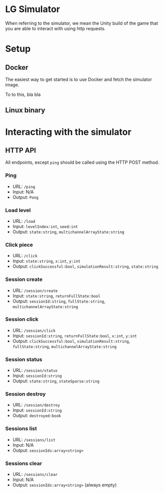 # LG Simulator

When referring to the simulator, we mean the Unity build of the game that you are able to interact with using http requests.

# Setup

## Docker
The easiest way to get started is to use Docker and fetch the simulator image.

To to this, bla bla

## Linux binary



# Interacting with the simulator

## HTTP API

All endpoints, except `ping` should be called using the HTTP POST method.

### Ping

* URL: `/ping`
* Input: N/A
* Output: `Pong`

### Load level

* URL: `/load`
* Input: `levelIndex:int`, `seed:int`
* Output: `state:string`, `multichannelArrayState:string`

### Click piece

* URL: `/click`
* Input: `state:string`, `x:int`, `y:int`
* Output: `clickSuccessful:bool`, `simulationResult:string`, `state:string`

### Session create

* URL: `/session/create`
* Input: `state:string`, `returnFullState:bool`
* Output: `sessionId:string`, `fullState:string`, `multichannelArrayState:string`

### Session click

* URL: `/session/click`
* Input: `sessionId:string`, `returnFullState:bool`, `x:int`, `y:int`
* Output: `clickSuccessful:bool`, `simulationResult:string`, `fullState:string`, `multichannelArrayState:string`

### Session status

* URL: `/session/status`
* Input: `sessionId:string`
* Output: `state:string`, `stateSparse:string`

### Session destroy

* URL: `/session/destroy`
* Input: `sessionId:string`
* Output: `destroyed:book`

### Sessions list

* URL: `/sessions/list`
* Input: N/A
* Output: `sessionIds:array<string>`

### Sessions clear

* URL: `/sessions/clear`
* Input: N/A
* Output: `sessionIds:array<string>` (always empty)
